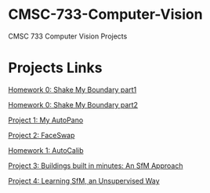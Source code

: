 # CMSC-733-Computer-Vision
CMSC 733 Computer Vision Projects

# Projects Links

[Homework 0: Shake My Boundary part1](https://github.com/hsouri/Boundary-Detection)

[Homework 0: Shake My Boundary part2](https://github.com/hsouri/ResNet-ResNeXt-DenseNet)

[Project 1: My AutoPano](https://github.com/hsouri/panorama_image)

[Project 2: FaceSwap](https://github.com/hsouri/Face-Swap)

[Homework 1: AutoCalib]()

[Project 3: Buildings built in minutes: An SfM Approach]()

[Project 4: Learning SfM, an Unsupervised Way](https://github.com/hsouri/SfM-Structure-from-Motion)


